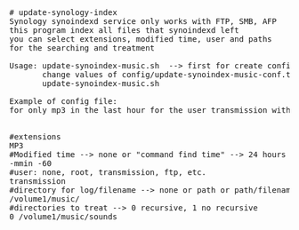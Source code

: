 <pre>
# update-synology-index
Synology synoindexd service only works with FTP, SMB, AFP
this program index all files that synoindexd left
you can select extensions, modified time, user and paths
for the searching and treatment

Usage: update-synoindex-music.sh  --> first for create config file
       change values of config/update-synoindex-music-conf.txt
       update-synoindex-music.sh

Example of config file:
for only mp3 in the last hour for the user transmission with log directory /volume1/music/ in the path /volume1/music/sounds recursive


#extensions
MP3
#Modified time --> none or "command find time" --> 24 hours example = "-mtime 0" ----> 1 hour = "-mmin -60"
-mmin -60
#user: none, root, transmission, ftp, etc.
transmission
#directory for log/filename --> none or path or path/filename
/volume1/music/
#directories to treat --> 0 recursive, 1 no recursive
0 /volume1/music/sounds
</pre>
